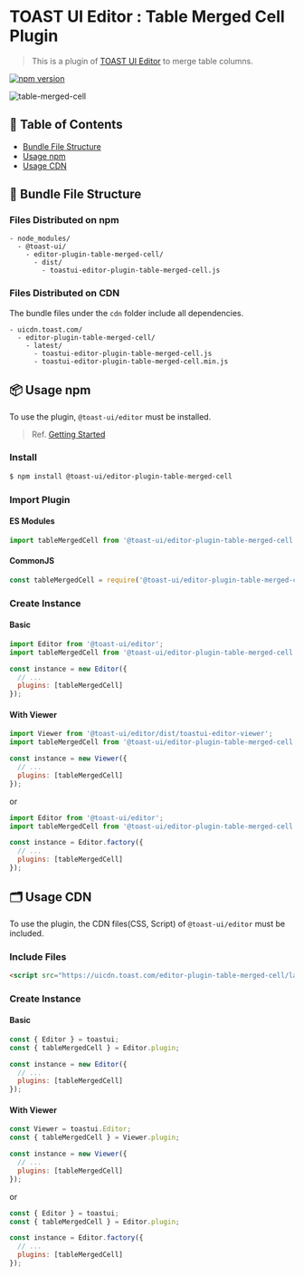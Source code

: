 # TOAST UI Editor : Table Merged Cell Plugin

> This is a plugin of [TOAST UI Editor](https://github.com/nhn/tui.editor/apps/editor) to merge table columns.

[![npm version](https://img.shields.io/npm/v/@toast-ui/editor-plugin-table-merged-cell.svg)](https://www.npmjs.com/package/@toast-ui/editor-plugin-table-merged-cell)

![table-merged-cell](https://user-images.githubusercontent.com/18183560/76829635-f5528400-6866-11ea-99e6-1f70596f34de.png)

## 🚩 Table of Contents

- [Bundle File Structure](#-bundle-file-structure)
- [Usage npm](#-usage-npm)
- [Usage CDN](#-usage-cdn)

## 📁 Bundle File Structure

### Files Distributed on npm

```
- node_modules/
  - @toast-ui/
    - editor-plugin-table-merged-cell/
      - dist/
        - toastui-editor-plugin-table-merged-cell.js
```

### Files Distributed on CDN

The bundle files under the `cdn` folder include all dependencies.

```
- uicdn.toast.com/
  - editor-plugin-table-merged-cell/
    - latest/
      - toastui-editor-plugin-table-merged-cell.js
      - toastui-editor-plugin-table-merged-cell.min.js
```

## 📦 Usage npm

To use the plugin, `@toast-ui/editor` must be installed.

> Ref. [Getting Started](https://github.com/nhn/tui.editor/blob/master/apps/editor/docs/getting-started.md)

### Install

```sh
$ npm install @toast-ui/editor-plugin-table-merged-cell
```

### Import Plugin

#### ES Modules

```js
import tableMergedCell from '@toast-ui/editor-plugin-table-merged-cell';
```

#### CommonJS

```js
const tableMergedCell = require('@toast-ui/editor-plugin-table-merged-cell');
```

### Create Instance

#### Basic

```js
import Editor from '@toast-ui/editor';
import tableMergedCell from '@toast-ui/editor-plugin-table-merged-cell';

const instance = new Editor({
  // ...
  plugins: [tableMergedCell]
});
```

#### With Viewer

```js
import Viewer from '@toast-ui/editor/dist/toastui-editor-viewer';
import tableMergedCell from '@toast-ui/editor-plugin-table-merged-cell';

const instance = new Viewer({
  // ...
  plugins: [tableMergedCell]
});
```

or

```js
import Editor from '@toast-ui/editor';
import tableMergedCell from '@toast-ui/editor-plugin-table-merged-cell';

const instance = Editor.factory({
  // ...
  plugins: [tableMergedCell]
});
```

## 🗂 Usage CDN

To use the plugin, the CDN files(CSS, Script) of `@toast-ui/editor` must be included.

### Include Files

```html
<script src="https://uicdn.toast.com/editor-plugin-table-merged-cell/latest/toastui-editor-plugin-table-merged-cell.min.js"></script>
```

### Create Instance

#### Basic

```js
const { Editor } = toastui;
const { tableMergedCell } = Editor.plugin;

const instance = new Editor({
  // ...
  plugins: [tableMergedCell]
});
```

#### With Viewer

```js
const Viewer = toastui.Editor;
const { tableMergedCell } = Viewer.plugin;

const instance = new Viewer({
  // ...
  plugins: [tableMergedCell]
});
```

or

```js
const { Editor } = toastui;
const { tableMergedCell } = Editor.plugin;

const instance = Editor.factory({
  // ...
  plugins: [tableMergedCell]
});
```
